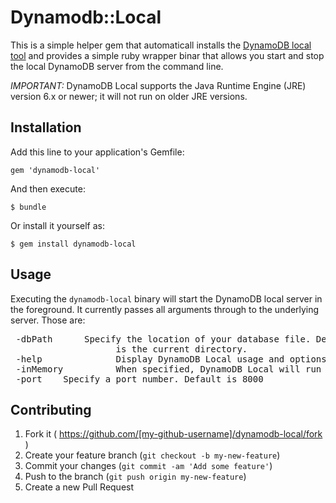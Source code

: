 # Dynamodb::Local

This is a simple helper gem that automaticall installs the [DynamoDB local tool](http://docs.aws.amazon.com/amazondynamodb/latest/developerguide/Tools.DynamoDBLocal.html) and provides a simple ruby wrapper binar that allows you start and stop the local DynamoDB server from the command line.

*IMPORTANT:* DynamoDB Local supports the Java Runtime Engine (JRE)
version 6.x or newer; it will not run on older JRE versions.

## Installation

Add this line to your application's Gemfile:

    gem 'dynamodb-local'

And then execute:

    $ bundle

Or install it yourself as:

    $ gem install dynamodb-local

## Usage

Executing the `dynamodb-local` binary will start the DynamoDB local
server in the foreground. It currently passes all arguments through to
the underlying server. Those are:

<pre>
 -dbPath <path>     Specify the location of your database file. Default
                    is the current directory.
 -help              Display DynamoDB Local usage and options.
 -inMemory          When specified, DynamoDB Local will run in memory.
 -port <port-no.>   Specify a port number. Default is 8000
</pre>

## Contributing

1. Fork it ( https://github.com/[my-github-username]/dynamodb-local/fork )
2. Create your feature branch (`git checkout -b my-new-feature`)
3. Commit your changes (`git commit -am 'Add some feature'`)
4. Push to the branch (`git push origin my-new-feature`)
5. Create a new Pull Request

